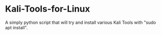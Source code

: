 # Kali-Tools-for-Linux
A simply python script that will try and install various Kali Tools with "sudo apt install".
